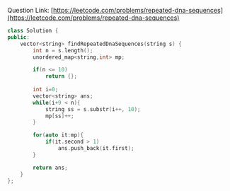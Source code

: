 Question Link: [https://leetcode.com/problems/repeated-dna-sequences](https://leetcode.com/problems/repeated-dna-sequences)

```cpp
class Solution {
public:
    vector<string> findRepeatedDnaSequences(string s) {
        int n = s.length();
        unordered_map<string,int> mp;

        if(n <= 10)
            return {};
           
        int i=0;
        vector<string> ans;
        while(i+9 < n){
            string ss = s.substr(i++, 10);
            mp[ss]++;
        }

        for(auto it:mp){
            if(it.second > 1)
                ans.push_back(it.first);
        }

        return ans;
    }
};
```
